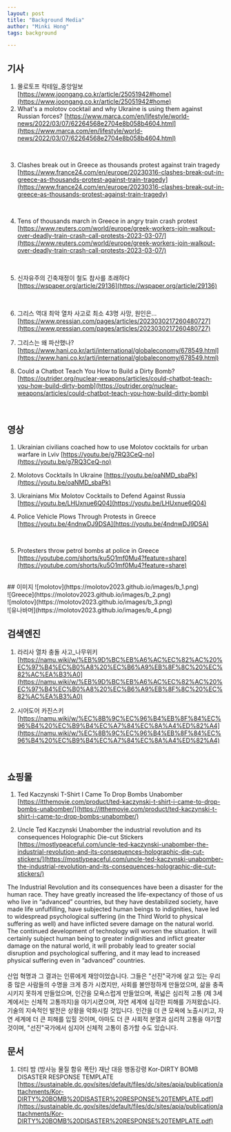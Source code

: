 ```yaml
---
layout: post
title: "Background Media"
author: "Minki Hong"
tags: background 

---
```


## 기사  

1. 몰로토프 칵테일_중앙일보 [https://www.joongang.co.kr/article/25051942#home](https://www.joongang.co.kr/article/25051942#home)
2. What's a molotov cocktail and why Ukraine is using them against Russian forces? [https://www.marca.com/en/lifestyle/world-news/2022/03/07/62264568e2704e8b058b4604.html](https://www.marca.com/en/lifestyle/world-news/2022/03/07/62264568e2704e8b058b4604.html)
<br>

3. Clashes break out in Greece as thousands protest against train tragedy [https://www.france24.com/en/europe/20230316-clashes-break-out-in-greece-as-thousands-protest-against-train-tragedy](https://www.france24.com/en/europe/20230316-clashes-break-out-in-greece-as-thousands-protest-against-train-tragedy)
<br>

4. Tens of thousands march in Greece in angry train crash protest [https://www.reuters.com/world/europe/greek-workers-join-walkout-over-deadly-train-crash-call-protests-2023-03-07/](https://www.reuters.com/world/europe/greek-workers-join-walkout-over-deadly-train-crash-call-protests-2023-03-07/)
<br>

5. 신자유주의 긴축재정이 철도 참사를 초래하다 [https://wspaper.org/article/29136](https://wspaper.org/article/29136)
<br>

6. 그리스 역대 최악 열차 사고로 최소 43명 사망, 원인은… [https://www.pressian.com/pages/articles/2023030217260480727](https://www.pressian.com/pages/articles/2023030217260480727)

7. 그리스는 왜 파산했나? [https://www.hani.co.kr/arti/international/globaleconomy/678549.html](https://www.hani.co.kr/arti/international/globaleconomy/678549.html)

8. Could a Chatbot Teach You How to Build a Dirty Bomb? [https://outrider.org/nuclear-weapons/articles/could-chatbot-teach-you-how-build-dirty-bomb](https://outrider.org/nuclear-weapons/articles/could-chatbot-teach-you-how-build-dirty-bomb)

<br>

## 영상 
1. Ukrainian civilians coached how to use Molotov cocktails for urban warfare in Lviv [https://youtu.be/g7RQ3CeQ-no](https://youtu.be/g7RQ3CeQ-no)

2. Molotovs Cocktails In Ukraine [https://youtu.be/oaNMD_sbaPk](https://youtu.be/oaNMD_sbaPk)

3. Ukrainians Mix Molotov Cocktails to Defend Against Russia [https://youtu.be/LHUxnue6Q04](https://youtu.be/LHUxnue6Q04)

4. Police Vehicle Plows Through Protests in Greece [https://youtu.be/4ndnwDJ9DSA](https://youtu.be/4ndnwDJ9DSA)
<br>

5. Protesters throw petrol bombs at police in Greece [https://youtube.com/shorts/ku5O1mf0Mu4?feature=share](https://youtube.com/shorts/ku5O1mf0Mu4?feature=share)

<br>
## 이미지 
![molotov](https://molotov2023.github.io/images/b_1.png)
<br>
![Greece](https://molotov2023.github.io/images/b_2.png)
<br>
![molotov](https://molotov2023.github.io/images/b_3.png)
<br>
![유나바머](https://molotov2023.github.io/images/b_4.png)

<br>

## 검색엔진 
1. 라리사 열차 충돌 사고_나무위키 [https://namu.wiki/w/%EB%9D%BC%EB%A6%AC%EC%82%AC%20%EC%97%B4%EC%B0%A8%20%EC%B6%A9%EB%8F%8C%20%EC%82%AC%EA%B3%A0](https://namu.wiki/w/%EB%9D%BC%EB%A6%AC%EC%82%AC%20%EC%97%B4%EC%B0%A8%20%EC%B6%A9%EB%8F%8C%20%EC%82%AC%EA%B3%A0)

2. 시어도어 카진스키 [https://namu.wiki/w/%EC%8B%9C%EC%96%B4%EB%8F%84%EC%96%B4%20%EC%B9%B4%EC%A7%84%EC%8A%A4%ED%82%A4](https://namu.wiki/w/%EC%8B%9C%EC%96%B4%EB%8F%84%EC%96%B4%20%EC%B9%B4%EC%A7%84%EC%8A%A4%ED%82%A4)


<br>

## 쇼핑몰 

1. Ted Kaczynski T-Shirt I Came To Drop Bombs Unabomber [https://itthemovie.com/product/ted-kaczynski-t-shirt-i-came-to-drop-bombs-unabomber/](https://itthemovie.com/product/ted-kaczynski-t-shirt-i-came-to-drop-bombs-unabomber/)

2. Uncle Ted Kaczynski Unabomber the industrial revolution and its consequences Holographic Die-cut Stickers [https://mostlypeaceful.com/uncle-ted-kaczynski-unabomber-the-industrial-revolution-and-its-consequences-holographic-die-cut-stickers/](https://mostlypeaceful.com/uncle-ted-kaczynski-unabomber-the-industrial-revolution-and-its-consequences-holographic-die-cut-stickers/)

The Industrial Revolution and its consequences have been a disaster for the human race. They have greatly increased the life-expectancy of those of us who live in “advanced” countries, but they have destabilized society, have made life unfulfilling, have subjected human beings to indignities, have led to widespread psychological suffering (in the Third World to physical suffering as well) and have inflicted severe damage on the natural world. The continued development of technology will worsen the situation. It will certainly subject human being to greater indignities and inflict greater damage on the natural world, it will probably lead to greater social disruption and psychological suffering, and it may lead to increased physical suffering even in “advanced” countries.
<br><br>
산업 혁명과 그 결과는 인류에게 재앙이었습니다. 그들은 "선진"국가에 살고 있는 우리 중 많은 사람들의 수명을 크게 증가 시켰지만, 사회를 불안정하게 만들었으며, 삶을 충족시키지 못하게 만들었으며, 인간을 모욕스럽게 만들었으며, 폭넓은 심리적 고통 (제 3세계에서는 신체적 고통까지)을 야기시켰으며, 자연 세계에 심각한 피해를 가져왔습니다. 기술의 지속적인 발전은 상황을 악화시킬 것입니다. 인간을 더 큰 모욕에 노출시키고, 자연 세계에 더 큰 피해를 입힐 것이며, 아마도 더 큰 사회적 분열과 심리적 고통을 야기할 것이며, "선진"국가에서 심지어 신체적 고통이 증가할 수도 있습니다.


## 문서 

1. 더티 밤 (방사능 물질 함유 폭탄) 재난 대응 행동강령 Kor-DIRTY BOMB DISASTER RESPONSE TEMPLATE [https://sustainable.dc.gov/sites/default/files/dc/sites/apia/publication/attachments/Kor-DIRTY%20BOMB%20DISASTER%20RESPONSE%20TEMPLATE.pdf](https://sustainable.dc.gov/sites/default/files/dc/sites/apia/publication/attachments/Kor-DIRTY%20BOMB%20DISASTER%20RESPONSE%20TEMPLATE.pdf)